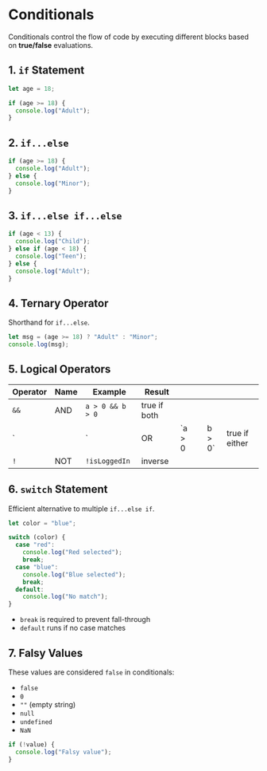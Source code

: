 # Conditionals

Conditionals control the flow of code by executing different blocks based on **true/false** evaluations.

## 1. `if` Statement

```js
let age = 18;

if (age >= 18) {
  console.log("Adult");
}
```

## 2. `if...else`

```js
if (age >= 18) {
  console.log("Adult");
} else {
  console.log("Minor");
}
```

## 3. `if...else if...else`

```js
if (age < 13) {
  console.log("Child");
} else if (age < 18) {
  console.log("Teen");
} else {
  console.log("Adult");
}
```

## 4. Ternary Operator

Shorthand for `if...else`.

```js
let msg = (age >= 18) ? "Adult" : "Minor";
console.log(msg);
```

## 5. Logical Operators

| Operator | Name | Example          | Result       |         |   |         |                |
| -------- | ---- | ---------------- | ------------ | ------- | - | ------- | -------------- |
| `&&`     | AND  | `a > 0 && b > 0` | true if both |         |   |         |                |
| \`       |      | \`               | OR           | \`a > 0 |   | b > 0\` | true if either |
| `!`      | NOT  | `!isLoggedIn`    | inverse      |         |   |         |                |

## 6. `switch` Statement

Efficient alternative to multiple `if...else if`.

```js
let color = "blue";

switch (color) {
  case "red":
    console.log("Red selected");
    break;
  case "blue":
    console.log("Blue selected");
    break;
  default:
    console.log("No match");
}
```

* `break` is required to prevent fall-through
* `default` runs if no case matches

## 7. Falsy Values

These values are considered `false` in conditionals:

* `false`
* `0`
* `""` (empty string)
* `null`
* `undefined`
* `NaN`

```js
if (!value) {
  console.log("Falsy value");
}
```
